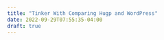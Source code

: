 ```yaml
---
title: "Tinker With Comparing Hugp and WordPress"
date: 2022-09-29T07:55:35-04:00
draft: true
---
```


